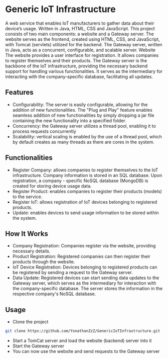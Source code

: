 # Generic IoT Infrastructure

A web service that enables IoT manufacturers to gather data about their device’s usage. Written in Java, HTML, CSS and JavaScript. 
This project consists of two main components: a website and a Gateway server. The website serves as the frontend, created using HTML, CSS, and JavaScript, with Tomcat (servlets) utilized for the backend. The Gateway server, written in Java, acts as a concurrent, configurable, and scalable server. Website
The website provides a user interface for registration. It allows companies to register themselves and their products.
The Gateway server is the backbone of the IoT infrastructure, providing the necessary backend support for handling various functionalities. It serves as the intermediary for interacting with the company-specific database, facilitating all updates.

## Features

* Configurability: The server is easily configurable, allowing for the addition of new functionalities. The "Plug and Play" feature enables seamless addition of new functionalities by simply dropping a jar file containing the new functionality into a specified folder.
* Concurrency: the Gateway server utilizes a thread pool, enabling it to process requests concurrently
* Scalability: vertical scaling is enabled by the use of a thread pool, which by default creates as many threads as there are cores in the system.

## Functionalities

* Register Company: allows companies to register themselves to the IoT infrastructure. Company information is stored in an SQL database. Upon registration, a company - specific NoSQL database (MongoDB) is created for storing device usage data.
* Register Product: enables companies to register their products (models) to the service.
* Register IoT: allows registration of IoT devices belonging to registered products.
* Update: enables devices to send usage information to be stored within the system.

## How It Works

* Company Registration: Companies register via the website, providing necessary details.
* Product Registration: Registered companies can then register their products through the website.
* IoT Device Registration: Devices belonging to registered products can be registered by sending a request to the Gateway server.
* Data Update: Registered devices can start sending data updates to the Gateway server, which serves as the intermediary for interaction with the company-specific database. The server stores the information in the respective company's NoSQL database.

## Usage
* Clone the project
```bash
git clone https://github.com/YonathanZzZ/GenericIoTInfrastructure.git
```

* Start a TomCat server and load the website (backend) server into it
* Start the Gateway server
* You can now use the website and send requests to the Gateway server
